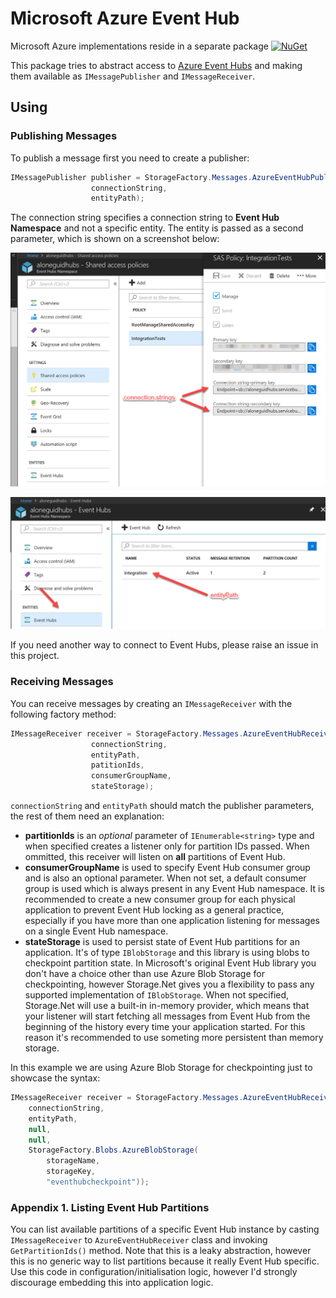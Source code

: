 # Microsoft Azure Event Hub

Microsoft Azure implementations reside in a separate package [![NuGet](https://img.shields.io/nuget/v/Storage.Net.Microsoft.Azure.EventHub.svg)](https://www.nuget.org/packages/Storage.Net.Microsoft.Azure.EventHub)

This package tries to abstract access to [Azure Event Hubs](https://azure.microsoft.com/en-us/services/event-hubs/) and making them available as `IMessagePublisher` and `IMessageReceiver`.

## Using

### Publishing Messages

To publish a message first you need to create a publisher:

```csharp
IMessagePublisher publisher = StorageFactory.Messages.AzureEventHubPublisher(
                  connectionString,
                  entityPath);
```

The connection string specifies a connection string to **Event Hub Namespace** and not a specific entity. The entity is passed as a second parameter, which is shown on a screenshot below:

![Eh 00](eh-00.png)

![Eh 01](eh-01.png)


If you need another way to connect to Event Hubs, please raise an issue in this project.

### Receiving Messages

You can receive messages by creating an `IMessageReceiver` with the following factory method:

```csharp
IMessageReceiver receiver = StorageFactory.Messages.AzureEventHubReceiver(
                  connectionString,
                  entityPath,
                  patitionIds,
                  consumerGroupName,
                  stateStorage);
```

`connectionString` and `entityPath` should match the publisher parameters, the rest of them need an explanation:

- **partitionIds** is an *optional* parameter of `IEnumerable<string>` type and when specified creates a listener only for partition IDs passed. When ommitted, this receiver will listen on **all** partitions of Event Hub.
- **consumerGroupName** is used to specify Event Hub consumer group and is also an optional parameter. When not set, a default consumer group is used which is always present in any Event Hub namespace. It is recommended to create a new consumer group for each physical application to prevent Event Hub locking as a general practice, especially if you have more than one application listening for messages on a single Event Hub namespace.
- **stateStorage** is used to persist state of Event Hub partitions for an application. It's of type `IBlobStorage` and this library is using blobs to checkpoint partition state. In Microsoft's original Event Hub library you don't have a choice other than use Azure Blob Storage for checkpointing, however Storage.Net gives you a flexibility to pass any supported implementation of `IBlobStorage`. When not specified, Storage.Net will use a built-in in-memory provider, which means that your listener will start fetching all messages from Event Hub from the beginning of the history every time your application started. For this reason it's recommended to use someting more persistent than memory storage.

In this example we are using Azure Blob Storage for checkpointing just to showcase the syntax:

```csharp
IMessageReceiver receiver = StorageFactory.Messages.AzureEventHubReceiver(
    connectionString,
    entityPath,
    null,
    null,
    StorageFactory.Blobs.AzureBlobStorage(
        storageName,
        storageKey,
        "eventhubcheckpoint"));
```

### Appendix 1. Listing Event Hub Partitions

You can list available partitions of a specific Event Hub instance by casting `IMessageReceiver` to `AzureEventHubReceiver` class and invoking `GetPartitionIds()` method. Note that this is a leaky abstraction, however this is no generic way to list partitions because it really Event Hub specific. Use this code in configuration/initialisation logic, however I'd strongly discourage embedding this into application logic.